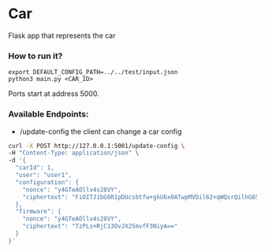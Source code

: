 # Car

Flask app that represents the car

### How to run it?

```
export DEFAULT_CONFIG_PATH=../../test/input.json
python3 main.py <CAR_ID>
```

Ports start at address 5000.

### Available Endpoints:

- /update-config the client can change a car config

```sh
curl -X POST http://127.0.0.1:5001/update-config \
-H "Content-Type: application/json" \
-d '{
  "carId": 1,
  "user": "user1",
  "configuration": {
    "nonce": "y4GTeAOllv4s28VY",
    "ciphertext": "FiOITJ1bG6R1pDUcsbtfw+gkU6x0ATwpMVDil62+qWQsrQilhG65Hx1Pqcc1PtjlNwUY4kd9HgqfqRM+W9xCzq/LeZPOmiMk7lRmmn6EeGTNVVIHZMJIvmd0P00oS88FZQSvUQmx0QFRot/bxDVnDAFg9RSx5msp714X2ckRCXjdzg8BzlAGaBnouKW2vb0="
  },
  "firmware": {
    "nonce": "y4GTeAOllv4s28VY",
    "ciphertext": "TzPLs+RjC13OvJX25mvfF3NiyA=="
  }
}'

```

